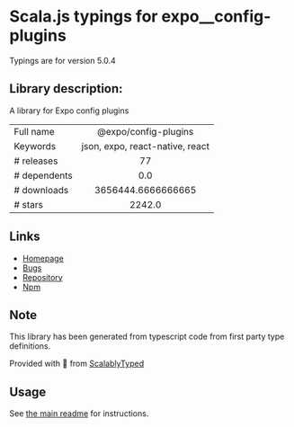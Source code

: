 
# Scala.js typings for expo__config-plugins

Typings are for version 5.0.4

## Library description:
A library for Expo config plugins

|                    |                 |
| ------------------ | :-------------: |
| Full name          | @expo/config-plugins |
| Keywords           | json, expo, react-native, react |
| # releases         | 77 |
| # dependents       | 0.0 |
| # downloads        | 3656444.6666666665 |
| # stars            | 2242.0 |

## Links
- [Homepage](https://docs.expo.dev/guides/config-plugins/)
- [Bugs](https://github.com/expo/expo-cli/issues)
- [Repository](https://github.com/expo/expo-cli)
- [Npm](https://www.npmjs.com/package/%40expo%2Fconfig-plugins)
    


## Note
This library has been generated from typescript code from first party type definitions.

Provided with :purple_heart: from [ScalablyTyped](https://github.com/oyvindberg/ScalablyTyped)

## Usage
See [the main readme](../../readme.md) for instructions.


